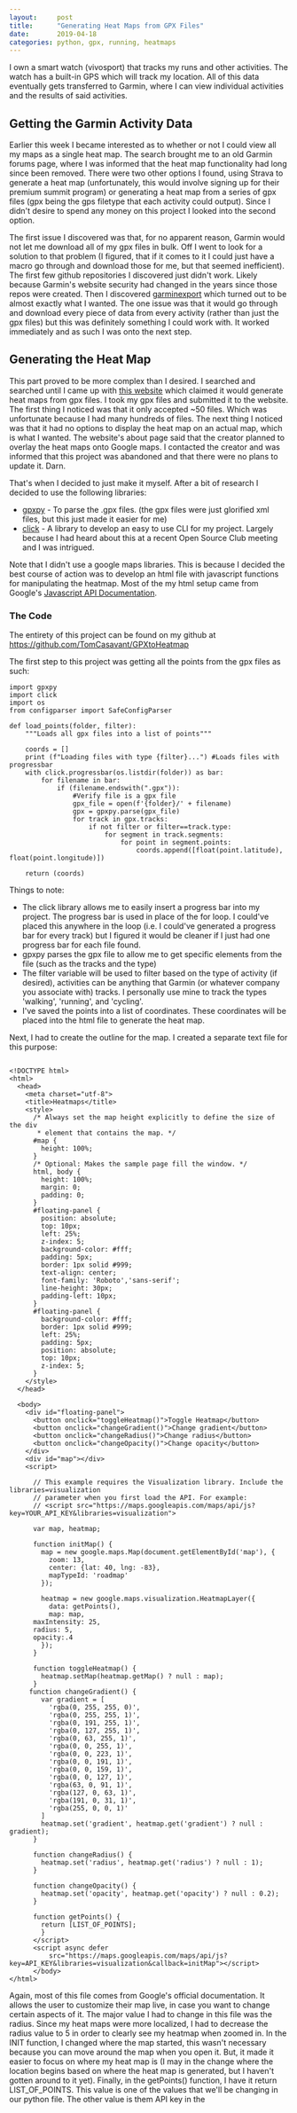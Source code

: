 ```yaml
---
layout:     post
title:      "Generating Heat Maps from GPX Files"
date:       2019-04-18
categories: python, gpx, running, heatmaps
---
```


I own a smart watch (vivosport) that tracks my runs and other activities. The watch has a built-in GPS which will track my location. All of this data eventually gets transferred to Garmin, where I can view individual activities and the results of said activities.

## Getting the Garmin Activity Data

Earlier this week I became interested as to whether or not I could view all my maps as a single heat map. The search brought me to an old Garmin forums page, where I was informed that the heat map functionality had long since been removed. There were two other options I found, using Strava to generate a heat map (unfortunately, this would involve signing up for their premium summit program) or generating a heat map from a series of gpx files (gpx being the gps filetype that each activity could output). Since I didn't desire to spend any money on this project I looked into the second option.


The first issue I discovered was that, for no apparent reason, Garmin would not let me download all of my gpx files in bulk. Off I went to look for a solution to that problem (I figured, that if it comes to it I could just have a macro go through and download those for me, but that seemed inefficient). The first few github repositories I discovered just didn't work. Likely because Garmin's website security had changed in the years since those repos were created. Then I discovered [garminexport](https://github.com/petergardfjall/garminexport) which turned out to be almost exactly what I wanted. The one issue was that it would go through and download every piece of data from every activity (rather than just the gpx files) but this was definitely something I could work with. It worked immediately and as such I was onto the next step.

## Generating the Heat Map

This part proved to be more complex than I desired. I searched and searched until I came up with [this website](http://www.gpsheatmaps.com/about/) which claimed it would generate heat maps from gpx files. I took my gpx files and submitted it to the website. The first thing I noticed was that it only accepted ~50 files. Which was unfortunate because I had many hundreds of files. The next thing I noticed was that it had no options to display the heat map on an actual map, which is what I wanted. The website's about page said that the creator planned to overlay the heat maps onto Google maps. I contacted the creator and was informed that this project was abandoned and that there were no plans to update it. Darn.

That's when I decided to just make it myself. After a bit of research I decided to use the following libraries:
- [gpxpy](https://github.com/tkrajina/gpxpy) - To parse the .gpx files. (the gpx files were just glorified xml files, but this just made it easier for me)
- [click](https://github.com/pallets/click) - A library to develop an easy to use CLI for my project. Largely because I had heard about this at a recent Open Source Club meeting and I was intrigued.

Note that I didn't use a google maps libraries. This is because I decided the best course of action was to develop an html file with javascript functions for manipulating the heatmap. Most of the my html setup came from Google's [Javascript API Documentation](https://developers.google.com/maps/documentation/javascript/examples/layer-heatmap).

### The Code

The entirety of this project can be found on my github at https://github.com/TomCasavant/GPXtoHeatmap

The first step to this project was getting all the points from the gpx files as such:

~~~
import gpxpy
import click
import os
from configparser import SafeConfigParser

def load_points(folder, filter):
    """Loads all gpx files into a list of points"""

    coords = []
    print (f"Loading files with type {filter}...") #Loads files with progressbar
    with click.progressbar(os.listdir(folder)) as bar:
        for filename in bar:
            if (filename.endswith(".gpx")):
                #Verify file is a gpx file
                gpx_file = open(f'{folder}/' + filename)
                gpx = gpxpy.parse(gpx_file)
                for track in gpx.tracks:
                    if not filter or filter==track.type:
                        for segment in track.segments:
                            for point in segment.points:
                            	coords.append([float(point.latitude), float(point.longitude)])

    return (coords)
~~~
Things to note:
- The click library allows me to easily insert a progress bar into my project. The progress bar is used in place of the for loop. I could've placed this anywhere in the loop (i.e. I could've generated a progress bar for every track) but I figured it would be cleaner if I just had one progress bar for each file found.
- gpxpy parses the gpx file to allow me to get specific elements from the file (such as the tracks and the type)
- The filter variable will be used to filter based on the type of activity (if desired), activities can be anything that Garmin (or whatever company you associate with) tracks. I personally use mine to track the types 'walking', 'running', and 'cycling'.
- I've saved the points into a list of coordinates. These coordinates will be placed into the html file to generate the heat map.

Next, I had to create the outline for the map. I created a separate text file for this purpose:

~~~

<!DOCTYPE html>
<html>
  <head>
    <meta charset="utf-8">
    <title>Heatmaps</title>
    <style>
      /* Always set the map height explicitly to define the size of the div
       * element that contains the map. */
      #map {
        height: 100%;
      }
      /* Optional: Makes the sample page fill the window. */
      html, body {
        height: 100%;
        margin: 0;
        padding: 0;
      }
      #floating-panel {
        position: absolute;
        top: 10px;
        left: 25%;
        z-index: 5;
        background-color: #fff;
        padding: 5px;
        border: 1px solid #999;
        text-align: center;
        font-family: 'Roboto','sans-serif';
        line-height: 30px;
        padding-left: 10px;
      }
      #floating-panel {
        background-color: #fff;
        border: 1px solid #999;
        left: 25%;
        padding: 5px;
        position: absolute;
        top: 10px;
        z-index: 5;
      }
    </style>
  </head>

  <body>
    <div id="floating-panel">
      <button onclick="toggleHeatmap()">Toggle Heatmap</button>
      <button onclick="changeGradient()">Change gradient</button>
      <button onclick="changeRadius()">Change radius</button>
      <button onclick="changeOpacity()">Change opacity</button>
    </div>
    <div id="map"></div>
    <script>

      // This example requires the Visualization library. Include the libraries=visualization
      // parameter when you first load the API. For example:
      // <script src="https://maps.googleapis.com/maps/api/js?key=YOUR_API_KEY&libraries=visualization">

      var map, heatmap;

      function initMap() {
        map = new google.maps.Map(document.getElementById('map'), {
          zoom: 13,
          center: {lat: 40, lng: -83},
          mapTypeId: 'roadmap'
        });

        heatmap = new google.maps.visualization.HeatmapLayer({
          data: getPoints(),
          map: map,
	  maxIntensity: 25,
	  radius: 5,
	  opacity:.4
        });
      }

      function toggleHeatmap() {
        heatmap.setMap(heatmap.getMap() ? null : map);
      }
     function changeGradient() {
        var gradient = [
          'rgba(0, 255, 255, 0)',
          'rgba(0, 255, 255, 1)',
          'rgba(0, 191, 255, 1)',
          'rgba(0, 127, 255, 1)',
          'rgba(0, 63, 255, 1)',
          'rgba(0, 0, 255, 1)',
          'rgba(0, 0, 223, 1)',
          'rgba(0, 0, 191, 1)',
          'rgba(0, 0, 159, 1)',
          'rgba(0, 0, 127, 1)',
          'rgba(63, 0, 91, 1)',
          'rgba(127, 0, 63, 1)',
          'rgba(191, 0, 31, 1)',
          'rgba(255, 0, 0, 1)'
        ]
        heatmap.set('gradient', heatmap.get('gradient') ? null : gradient);
      }

      function changeRadius() {
        heatmap.set('radius', heatmap.get('radius') ? null : 1);
      }

      function changeOpacity() {
        heatmap.set('opacity', heatmap.get('opacity') ? null : 0.2);
      }

      function getPoints() {
        return [LIST_OF_POINTS];
        }
      </script>
      <script async defer
          src="https://maps.googleapis.com/maps/api/js?key=API_KEY&libraries=visualization&callback=initMap"></script>
      </body>
</html>
~~~

Again, most of this file comes from Google's official documentation. It allows the user to customize their map live, in case you want to change certain aspects of it. The major value I had to change in this file was the radius. Since my heat maps were more localized, I had to decrease the radius value to 5 in order to clearly see my heatmap when zoomed in. In the INIT function, I changed where the map started, this wasn't necessary because you can move around the map when you open it. But, it made it easier to focus on where my heat map is (I may in the change where the location begins based on where the heat map is generated, but I haven't gotten around to it yet). Finally, in the getPoints() function, I have it return LIST_OF_POINTS. This value is one of the values that we'll be changing in our python file. The other value is them API key in the <script src=...> line.

Finally, we have to actually generate the completed html file. We'll need a config file and back in the python file we'll define 2 more functions: one to get the outline file and one to replace the LIST_OF_POINTS variable and generate a new file:

config.ini
~~~
[GOOGLE]
API_KEY = ####YOUR_API_KEY###
~~~

heatmap.py
~~~
parser = SafeConfigParser()
parser.read('config.ini')
API_KEY = parser.get('GOOGLE', 'API_KEY')

def get_outline():
    """Reads in the html outline file"""
    with open('map-outline.txt', 'r') as file:
        outline = file.read()
    return outline

def generate_html(points, file_out):
    """Generates a new html file with points"""
    f = open(f"output/{file_out}.html", "w")
    outline = get_outline()
    google_points = ",\n".join([f"new google.maps.LatLng({point[0]}, {point[1]})" for point in points])
    updated_content = outline.replace("LIST_OF_POINTS", google_points).replace("API_KEY", API_KEY)
    f.write(updated_content)
    f.close()
~~~

You can generate a google maps API key from here https://developers.google.com/maps/documentation/javascript/get-api-key.

Essentially, all you need to know is that get_outline() reads in the text file containing the html/javascript, then the generate_html() function takes that outline and fills it in with the appropriate content.

Then to put it all together we make our main functions.

~~~
@click.command()
@click.option("--output", default="map", help="Specify the name of the output file")
@click.option("--input", default="gpx", help="Specify an input folder")
@click.option("--filter", default=None, help="Specify a filter type", type=click.Choice(['running', 'cycling', 'walking']))
def main(output, input, filter):
    points = load_points(input, filter)
    generate_html(points, output)

if __name__ == '__main__':
    main()
~~~

Click allows us to define arguments from the command line. In this program I added three options '--output', '--input', and '--filter'. Which means a user could type in the following command to generate a heat map with bike routes from a folder called gpx_files and output it to output/my_heat_map.html.
`python heatmap.py --output my_heat_map --input gpx_files --filter cycling`

That's it. The heat map gets generated and can be open in your web browser where you can manipulate it to your desire. Once again, all of this code can be found on my github at https://github.com/TomCasavant/GPXtoHeatmap.
